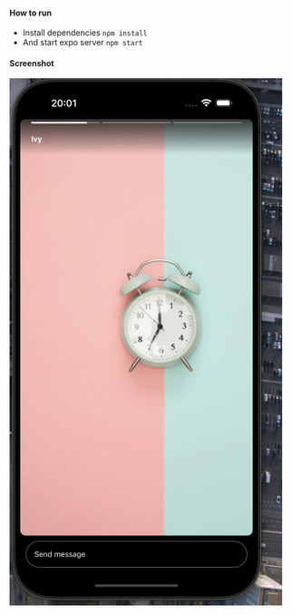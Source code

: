 #### How to run
- Install dependencies `npm install`
- And start expo server `npm start`

#### Screenshot
![demo](./screenshot.png)